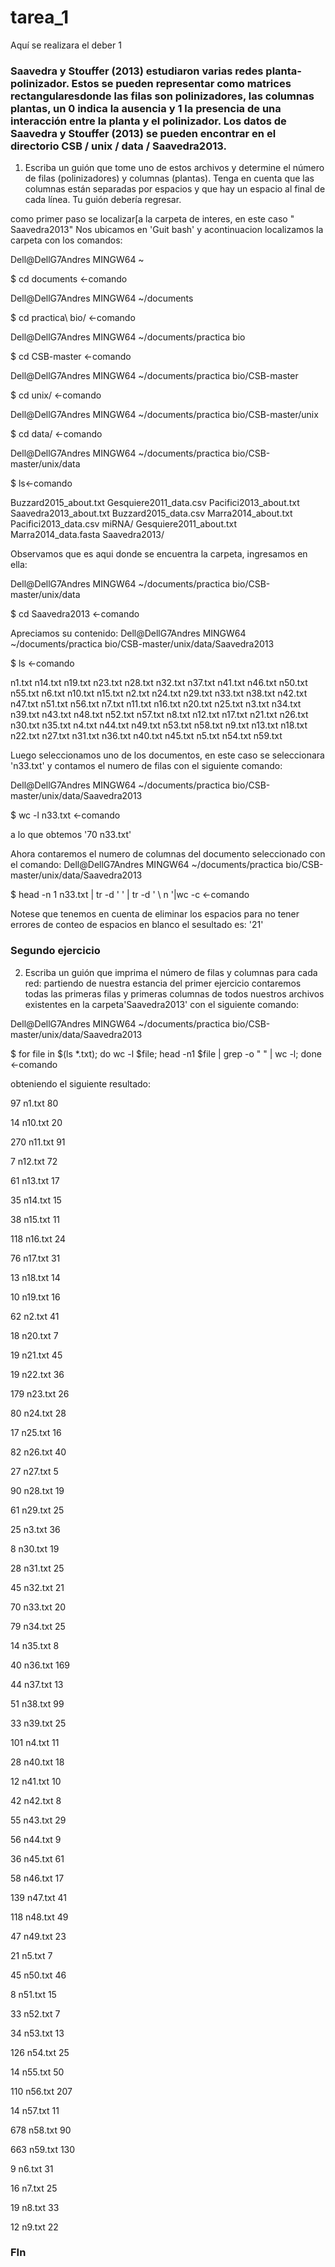 # tarea_1
Aquí se realizara el deber 1

### Saavedra y Stouffer (2013) estudiaron varias redes planta-polinizador. Estos se pueden representar como matrices rectangularesdonde las filas son polinizadores, las columnas plantas, un 0 indica la ausencia y 1 la presencia de una interacción entre la planta y el polinizador. Los datos de Saavedra y Stouffer (2013) se pueden encontrar en el directorio CSB / unix / data / Saavedra2013. 

1. Escriba un guión que tome uno de estos archivos y determine el número de filas (polinizadores) y columnas (plantas). Tenga en cuenta que 
las columnas están separadas por espacios y que hay un espacio al final de cada línea. Tu guión debería regresar. 

como primer paso se localizar[a la carpeta de interes, en este caso " Saavedra2013"
Nos ubicamos en 'Guit bash' y acontinuacion localizamos la carpeta con los comandos:

Dell@DellG7Andres MINGW64 ~

$ cd documents <-comando

Dell@DellG7Andres MINGW64 ~/documents

$ cd practica\ bio/ <-comando

Dell@DellG7Andres MINGW64 ~/documents/practica bio

$ cd CSB-master <-comando

Dell@DellG7Andres MINGW64 ~/documents/practica bio/CSB-master

$ cd unix/ <-comando

Dell@DellG7Andres MINGW64 ~/documents/practica bio/CSB-master/unix

$ cd data/ <-comando

Dell@DellG7Andres MINGW64 ~/documents/practica bio/CSB-master/unix/data

$ ls<-comando

Buzzard2015_about.txt    Gesquiere2011_data.csv  Pacifici2013_about.txt  Saavedra2013_about.txt
Buzzard2015_data.csv     Marra2014_about.txt     Pacifici2013_data.csv   miRNA/
Gesquiere2011_about.txt  Marra2014_data.fasta    Saavedra2013/

Observamos que es aqui donde se encuentra la carpeta, ingresamos en ella:

Dell@DellG7Andres MINGW64 ~/documents/practica bio/CSB-master/unix/data

$ cd Saavedra2013 <-comando

Apreciamos su contenido:
Dell@DellG7Andres MINGW64 ~/documents/practica bio/CSB-master/unix/data/Saavedra2013

$ ls <-comando
 
n1.txt   n14.txt  n19.txt  n23.txt  n28.txt  n32.txt  n37.txt  n41.txt  n46.txt  n50.txt  n55.txt  n6.txt
n10.txt  n15.txt  n2.txt   n24.txt  n29.txt  n33.txt  n38.txt  n42.txt  n47.txt  n51.txt  n56.txt  n7.txt
n11.txt  n16.txt  n20.txt  n25.txt  n3.txt   n34.txt  n39.txt  n43.txt  n48.txt  n52.txt  n57.txt  n8.txt
n12.txt  n17.txt  n21.txt  n26.txt  n30.txt  n35.txt  n4.txt   n44.txt  n49.txt  n53.txt  n58.txt  n9.txt
n13.txt  n18.txt  n22.txt  n27.txt  n31.txt  n36.txt  n40.txt  n45.txt  n5.txt   n54.txt  n59.txt

Luego seleccionamos uno de los documentos, en este caso se seleccionara 'n33.txt'  y contamos el numero de filas con el siguiente comando:

Dell@DellG7Andres MINGW64 ~/documents/practica bio/CSB-master/unix/data/Saavedra2013

$ wc -l n33.txt <-comando

a lo que obtemos '70 n33.txt' 

Ahora contaremos el numero de columnas del documento seleccionado con el comando:
Dell@DellG7Andres MINGW64 ~/documents/practica bio/CSB-master/unix/data/Saavedra2013

$ head -n 1 n33.txt | tr -d '  '  | tr -d ' \ n '|wc -c <-comando

 Notese que tenemos en cuenta de eliminar los espacios para no tener errores de conteo de espacios en blanco
 el sesultado es: '21'
 
 
 
 
### Segundo ejercicio

2. Escriba un guión que imprima el número de filas y columnas para cada red:
partiendo de nuestra estancia del primer ejercicio contaremos todas las primeras filas y primeras columnas de todos nuestros 
archivos existentes en la carpeta'Saavedra2013' con el siguiente comando:

Dell@DellG7Andres MINGW64 ~/documents/practica bio/CSB-master/unix/data/Saavedra2013

$ for file in $(ls *.txt); do wc -l $file;  head -n1 $file | grep -o " " | wc -l; done  <-comando

obteniendo el siguiente resultado: 

97 n1.txt
80

14 n10.txt
20

270 n11.txt
91

7 n12.txt
72

61 n13.txt
17

35 n14.txt
15

38 n15.txt
11

118 n16.txt
24

76 n17.txt
31

13 n18.txt
14

10 n19.txt
16

62 n2.txt
41

18 n20.txt
7

19 n21.txt
45

19 n22.txt
36

179 n23.txt
26

80 n24.txt
28

17 n25.txt
16

82 n26.txt
40

27 n27.txt
5

90 n28.txt
19

61 n29.txt
25

25 n3.txt
36

8 n30.txt
19

28 n31.txt
25

45 n32.txt
21

70 n33.txt
20

79 n34.txt
25

14 n35.txt
8

40 n36.txt
169

44 n37.txt
13

51 n38.txt
99

33 n39.txt
25

101 n4.txt
11

28 n40.txt
18

12 n41.txt
10

42 n42.txt
8

55 n43.txt
29

56 n44.txt
9

36 n45.txt
61

58 n46.txt
17

139 n47.txt
41

118 n48.txt
49

47 n49.txt
23

21 n5.txt
7

45 n50.txt
46

8 n51.txt
15

33 n52.txt
7

34 n53.txt
13

126 n54.txt
25

14 n55.txt
50

110 n56.txt
207

14 n57.txt
11

678 n58.txt
90

663 n59.txt
130

9 n6.txt
31

16 n7.txt
25

19 n8.txt
33

12 n9.txt
22



### FIn
